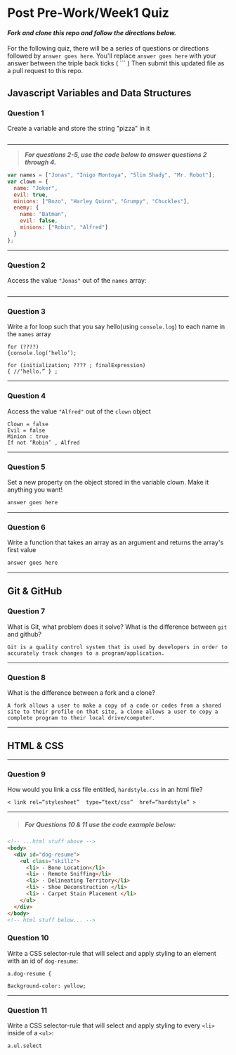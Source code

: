 # Post Pre-Work/Week1 Quiz

#### ***Fork and clone this repo and follow the directions below.***

For the following quiz, there will be a series of questions or directions followed by `answer goes here`. You'll replace `answer goes here` with your answer between the triple back ticks ( \`\`\` ) Then submit this updated file as a pull request to this repo.

## Javascript Variables and Data Structures

### Question 1

Create a variable and store the string "pizza" in it

```var food = “pizza” ;
```

---

>  ***For questions 2-5, use the code below to answer questions 2 through 4.***

```js
var names = ["Jonas", "Inigo Montoya", "Slim Shady", "Mr. Robot"];
var clown = {
  name: "Joker",
  evil: true,
  minions: ["Bozo", "Harley Quinn", "Grumpy", "Chuckles"],
  enemy: {
    name: "Batman",
    evil: false,
    minions: ["Robin", "Alfred"]  
  }
};
```

---

### Question 2

Access the value `"Jonas"` out of the `names` array:

```var firstArrayItem = myValues[0] ;
```

---
### Question 3

Write a for loop such that you say hello(using `console.log`) to each name in the `names` array

```Var names = ???
for (????)
{console.log(‘hello’);

for (initialization; ???? ; finalExpression)
{ //‘hello.” } ;
```

---


### Question 4

Access the value `"Alfred"` out of the `clown` object

```Names = false
Clown = false
Evil = false
Minion : true
If not ‘Robin’ , Alfred
```

---
### Question 5

Set a new property on the object stored in the variable clown. Make it anything you want!

```js
answer goes here
```

---
### Question 6
Write a function that takes an array as an argument and returns the array's first value

```js
answer goes here
```
---

## Git & GitHub

### Question 7

What is Git, what problem does it solve? What is the difference between `git` and github?

```
Git is a quality control system that is used by developers in order to accurately track changes to a program/application.

```

---

### Question 8

What is the difference between a fork and a clone?

```
A fork allows a user to make a copy of a code or codes from a shared site to their profile on that site, a clone allows a user to copy a complete program to their local drive/computer.

```

---

## HTML & CSS

---

### Question 9

How would you link a css file entitled, `hardstyle.css` in an html file?

```
< link rel=“stylesheet”  type=“text/css”  href=“hardstyle” >
```

---

> ##### For Questions 10 & 11 use the code example below:

```HTML
<!-- ...html stuff above -->
<body>
  <div id="dog-resume">
    <ul class="skillz">
      <li> - Bone Location</li>
      <li> - Remote Sniffing</li>
      <li> - Delineating Territory</li>
      <li> - Shoe Deconstruction </li>
      <li> - Carpet Stain Placement </li>
    </ul>
  </div>
</body>
<!-- html stuff below... -->
```

### Question 10

Write a CSS selector-rule that will select and apply styling to an element with an id of `dog-resume`:


```
a.dog-resume {

Background-color: yellow;

```

---

### Question 11

Write a CSS selector-rule that will select and apply styling to every `<li>` inside of a `<ul>`:

```
a.ul.select
```
